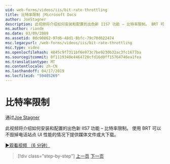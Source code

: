 ```yaml
---
uid: web-forms/videos/iis/bit-rate-throttling
title: 比特率限制 |Microsoft Docs
author: JoeStagner
description: 此视频将介绍如何安装和配置的出色新 IIS7 功能 – 比特率限制。 BRT 可以提供媒体文件或大下载 withou...
ms.author: riande
ms.date: 03/09/2009
ms.assetid: 8dc90862-97d6-48d1-8bfc-79c70d622474
msc.legacyurl: /web-forms/videos/iis/bit-rate-throttling
msc.type: video
ms.openlocfilehash: 4845c9f7311bf6e973c7be9230b32ac3fc1677ba
ms.sourcegitcommit: 0f1119340e4464720cfd16d0ff15764746ea1fea
ms.translationtype: MT
ms.contentlocale: zh-CN
ms.lasthandoff: 04/17/2019
ms.locfileid: "59405269"
---
```

# <a name="bit-rate-throttling"></a>比特率限制

通过[Joe Stagner](https://github.com/JoeStagner)

此视频将介绍如何安装和配置的出色新 IIS7 功能 – 比特率限制。 使用 BRT 可以不毁掉电话站点 UI 性能的情况下提供媒体文件或大下载。

[&#9654;观看视频 （6 分钟）](https://channel9.msdn.com/Blogs/ASP-NET-Site-Videos/bit-rate-throttling)

> [!div class="step-by-step"]
> [上一页](installing-ftp7.md)
> [下一页](iis7-playlists.md)
